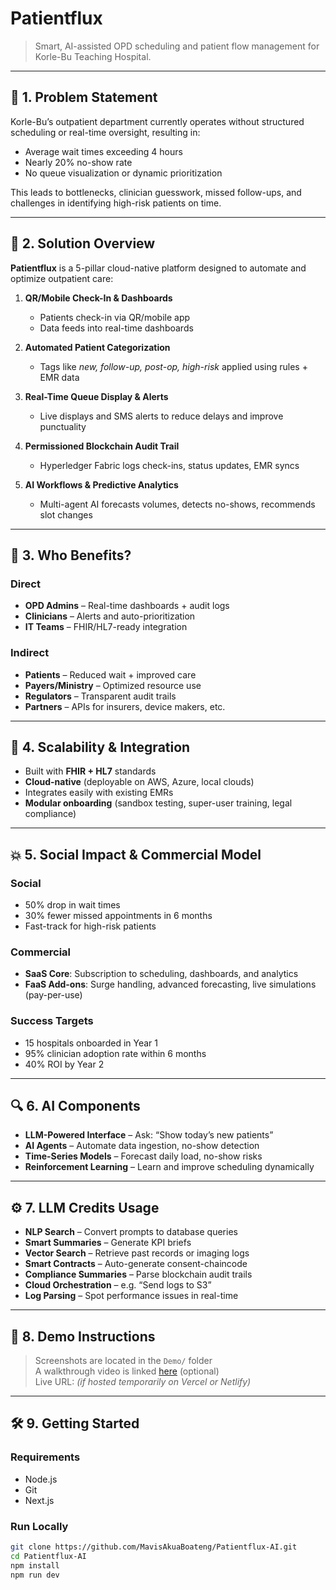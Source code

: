 # Patientflux

> Smart, AI-assisted OPD scheduling and patient flow management for Korle-Bu Teaching Hospital.

---

## 🧠 1. Problem Statement

Korle-Bu’s outpatient department currently operates without structured scheduling or real-time oversight, resulting in:

- Average wait times exceeding 4 hours
- Nearly 20% no-show rate
- No queue visualization or dynamic prioritization

This leads to bottlenecks, clinician guesswork, missed follow-ups, and challenges in identifying high-risk patients on time.

---

## 🚀 2. Solution Overview

**Patientflux** is a 5-pillar cloud-native platform designed to automate and optimize outpatient care:

1. **QR/Mobile Check-In & Dashboards**
   - Patients check-in via QR/mobile app
   - Data feeds into real-time dashboards

2. **Automated Patient Categorization**
   - Tags like *new, follow-up, post-op, high-risk* applied using rules + EMR data

3. **Real-Time Queue Display & Alerts**
   - Live displays and SMS alerts to reduce delays and improve punctuality

4. **Permissioned Blockchain Audit Trail**
   - Hyperledger Fabric logs check-ins, status updates, EMR syncs

5. **AI Workflows & Predictive Analytics**
   - Multi-agent AI forecasts volumes, detects no-shows, recommends slot changes

---

## 👥 3. Who Benefits?

### Direct
- **OPD Admins** – Real-time dashboards + audit logs  
- **Clinicians** – Alerts and auto-prioritization  
- **IT Teams** – FHIR/HL7-ready integration

### Indirect
- **Patients** – Reduced wait + improved care  
- **Payers/Ministry** – Optimized resource use  
- **Regulators** – Transparent audit trails  
- **Partners** – APIs for insurers, device makers, etc.

---

## 🔁 4. Scalability & Integration

- Built with **FHIR + HL7** standards  
- **Cloud-native** (deployable on AWS, Azure, local clouds)  
- Integrates easily with existing EMRs  
- **Modular onboarding** (sandbox testing, super-user training, legal compliance)

---

## 💥 5. Social Impact & Commercial Model

### Social
- 50% drop in wait times
- 30% fewer missed appointments in 6 months
- Fast-track for high-risk patients

### Commercial
- **SaaS Core**: Subscription to scheduling, dashboards, and analytics
- **FaaS Add-ons**: Surge handling, advanced forecasting, live simulations (pay-per-use)

### Success Targets
- 15 hospitals onboarded in Year 1
- 95% clinician adoption rate within 6 months
- 40% ROI by Year 2

---

## 🔍 6. AI Components

- **LLM-Powered Interface** – Ask: “Show today’s new patients”
- **AI Agents** – Automate data ingestion, no-show detection
- **Time-Series Models** – Forecast daily load, no-show risks
- **Reinforcement Learning** – Learn and improve scheduling dynamically

---

## ⚙️ 7. LLM Credits Usage

- **NLP Search** – Convert prompts to database queries
- **Smart Summaries** – Generate KPI briefs
- **Vector Search** – Retrieve past records or imaging logs
- **Smart Contracts** – Auto-generate consent-chaincode
- **Compliance Summaries** – Parse blockchain audit trails
- **Cloud Orchestration** – e.g. “Send logs to S3”
- **Log Parsing** – Spot performance issues in real-time

---

## 🧪 8. Demo Instructions

> Screenshots are located in the `Demo/` folder  
> A walkthrough video is linked [here](#) (optional)  
> Live URL: *(if hosted temporarily on Vercel or Netlify)*

---

## 🛠️ 9. Getting Started

### Requirements
- Node.js
- Git
- Next.js

### Run Locally

```bash
git clone https://github.com/MavisAkuaBoateng/Patientflux-AI.git
cd Patientflux-AI
npm install
npm run dev
